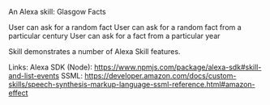 An Alexa skill: Glasgow Facts

User can ask for a random fact
User can ask for a random fact from a particular century
User can ask for a fact from a particular year

Skill demonstrates a number of Alexa Skill features.

Links:
Alexa SDK (Node): https://www.npmjs.com/package/alexa-sdk#skill-and-list-events 
SSML: https://developer.amazon.com/docs/custom-skills/speech-synthesis-markup-language-ssml-reference.html#amazon-effect 

